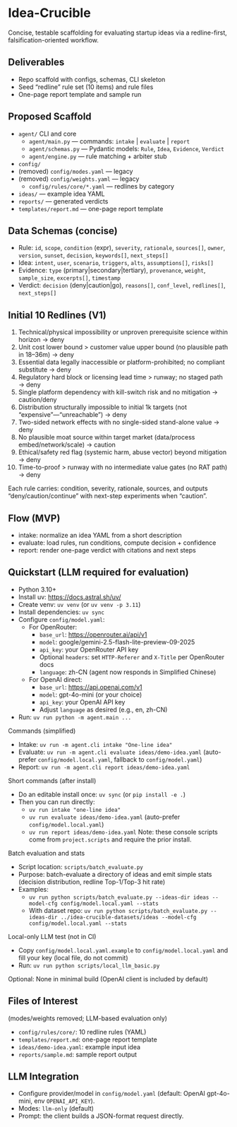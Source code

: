 # Idea-Crucible

Concise, testable scaffolding for evaluating startup ideas via a redline-first, falsification-oriented workflow.

## Deliverables
- Repo scaffold with configs, schemas, CLI skeleton
- Seed “redline” rule set (10 items) and rule files
- One-page report template and sample run

## Proposed Scaffold
- `agent/` CLI and core
  - `agent/main.py` — commands: `intake` | `evaluate` | `report`
  - `agent/schemas.py` — Pydantic models: `Rule`, `Idea`, `Evidence`, `Verdict`
  - `agent/engine.py` — rule matching + arbiter stub
- `config/`
- (removed) `config/modes.yaml` — legacy
- (removed) `config/weights.yaml` — legacy
  - `config/rules/core/*.yaml` — redlines by category
- `ideas/` — example idea YAML
- `reports/` — generated verdicts
- `templates/report.md` — one-page report template

## Data Schemas (concise)
- Rule: `id`, `scope`, `condition` (expr), `severity`, `rationale`, `sources[]`, `owner`, `version`, `sunset`, `decision`, `keywords[]`, `next_steps[]`
- Idea: `intent`, `user`, `scenario`, `triggers`, `alts`, `assumptions[]`, `risks[]`
- Evidence: `type` (primary|secondary|tertiary), `provenance`, `weight`, `sample_size`, `excerpts[]`, `timestamp`
- Verdict: `decision` (deny|caution|go), `reasons[]`, `conf_level`, `redlines[]`, `next_steps[]`

## Initial 10 Redlines (V1)
1) Technical/physical impossibility or unproven prerequisite science within horizon → deny
2) Unit cost lower bound > customer value upper bound (no plausible path in 18–36m) → deny
3) Essential data legally inaccessible or platform-prohibited; no compliant substitute → deny
4) Regulatory hard block or licensing lead time > runway; no staged path → deny
5) Single platform dependency with kill-switch risk and no mitigation → caution/deny
6) Distribution structurally impossible to initial 1k targets (not “expensive”—“unreachable”) → deny
7) Two-sided network effects with no single-sided stand-alone value → deny
8) No plausible moat source within target market (data/process embed/network/scale) → caution
9) Ethical/safety red flag (systemic harm, abuse vector) beyond mitigation → deny
10) Time-to-proof > runway with no intermediate value gates (no RAT path) → deny

Each rule carries: condition, severity, rationale, sources, and outputs “deny/caution/continue” with next-step experiments when “caution”.

## Flow (MVP)
- intake: normalize an idea YAML from a short description
- evaluate: load rules, run conditions, compute decision + confidence
- report: render one-page verdict with citations and next steps

## Quickstart (LLM required for evaluation)
- Python 3.10+
 - Install uv: https://docs.astral.sh/uv/
 - Create venv: `uv venv` (or `uv venv -p 3.11`)
 - Install dependencies: `uv sync`
- Configure `config/model.yaml`:
  - For OpenRouter:
    - `base_url`: https://openrouter.ai/api/v1
    - `model`: google/gemini-2.5-flash-lite-preview-09-2025
    - `api_key`: your OpenRouter API key
    - Optional `headers`: set `HTTP-Referer` and `X-Title` per OpenRouter docs
    - `language`: zh-CN (agent now responds in Simplified Chinese)
  - For OpenAI direct:
    - `base_url`: https://api.openai.com/v1
    - `model`: gpt-4o-mini (or your choice)
    - `api_key`: your OpenAI API key
    - Adjust `language` as desired (e.g., en, zh-CN)
- Run: `uv run python -m agent.main ...`

Commands (simplified)
- Intake: `uv run -m agent.cli intake "One-line idea"`
- Evaluate: `uv run -m agent.cli evaluate ideas/demo-idea.yaml` (auto-prefer `config/model.local.yaml`, fallback to `config/model.yaml`)
- Report: `uv run -m agent.cli report ideas/demo-idea.yaml`

Short commands (after install)
- Do an editable install once: `uv sync` (or `pip install -e .`)
- Then you can run directly:
  - `uv run intake "one-line idea"`
  - `uv run evaluate ideas/demo-idea.yaml` (auto-prefer `config/model.local.yaml`)
  - `uv run report ideas/demo-idea.yaml`
  Note: these console scripts come from `project.scripts` and require the prior install.

Batch evaluation and stats
- Script location: `scripts/batch_evaluate.py`
- Purpose: batch-evaluate a directory of ideas and emit simple stats (decision distribution, redline Top-1/Top-3 hit rate)
- Examples:
  - `uv run python scripts/batch_evaluate.py --ideas-dir ideas --model-cfg config/model.local.yaml --stats`
  - With dataset repo: `uv run python scripts/batch_evaluate.py --ideas-dir ../idea-crucible-datasets/ideas --model-cfg config/model.local.yaml --stats`

Local-only LLM test (not in CI)
- Copy `config/model.local.yaml.example` to `config/model.local.yaml` and fill your key (local file, do not commit)
- Run: `uv run python scripts/local_llm_basic.py`

Optional: None in minimal build (OpenAI client is included by default)

## Files of Interest
  (modes/weights removed; LLM-based evaluation only)
- `config/rules/core/`: 10 redline rules (YAML)
- `templates/report.md`: one-page report template
- `ideas/demo-idea.yaml`: example input idea
- `reports/sample.md`: sample report output

## LLM Integration
- Configure provider/model in `config/model.yaml` (default: OpenAI gpt-4o-mini, env `OPENAI_API_KEY`).
- Modes: `llm-only` (default)
- Prompt: the client builds a JSON-format request directly.
